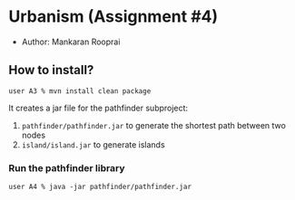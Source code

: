 # Urbanism (Assignment #4)

- Author: Mankaran Rooprai

## How to install?

```
user A3 % mvn install clean package
```

It creates a jar file for the pathfinder subproject:

1. `pathfinder/pathfinder.jar` to generate the shortest path between two nodes
2. `island/island.jar` to generate islands

### Run the pathfinder library

```
user A4 % java -jar pathfinder/pathfinder.jar
```
